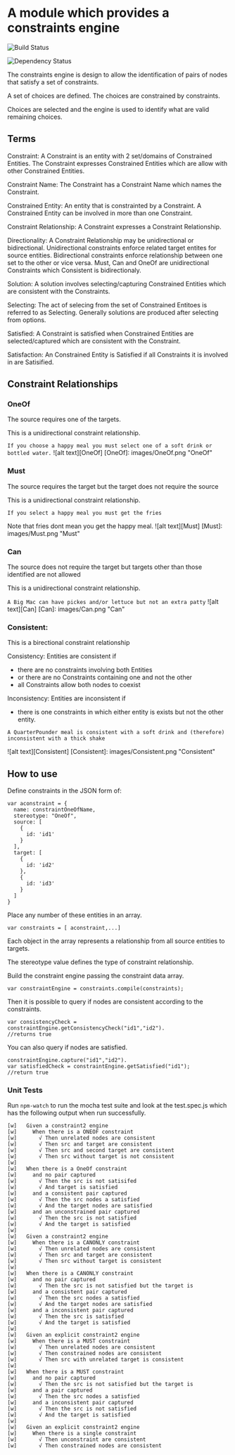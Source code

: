 # A module which provides a constraints engine

![Build Status](https://travis-ci.org/bayeslife/constraints.svg?branch=master)

![Dependency Status](https://david-dm.org/bayeslife/constraints.svg)

The constraints engine is design to allow the identification of pairs of nodes that satisfy a set of constraints.

A set of choices are defined.
The choices are constrained by constraints.

Choices are selected and the engine is used to identify what are valid remaining choices.

## Terms

Constraint: A Constraint is an entity with 2 set/domains of Constrained Entities.  The Constraint expresses Constrained Entities which are allow with other Constrained Entities.  

Constraint Name: The Constraint has a Constraint Name which names the Constraint.

Constrained Entity: An entity that is constrainted by a Constraint.  A Constrained Entity can be involved in more than one Constraint.

Constraint Relationship: A Constraint expresses a Constraint Relationship.

Directionality: A Constraint Relationship may be unidirectional or bidirectional.  Unidirectional constraints enforce related target entites for source entities.  Bidirectional constraints enforce relationship between one set to the other or vice versa.  Must, Can and OneOf are unidirectional Constraints which Consistent is bidirectionaly.

Solution: A solution involves selecting/capturing Constrained Entities which are consistent with the Constraints.

Selecting: The act of selecing from the set of Constrained Entitoes is referred to as Selecting.  Generally solutions are produced after selecting from options.

Satisfied: A Constraint is satisfied when Constrained Entities are selected/captured which are consistent with the Constraint.

Satisfaction: An Constrained Entity is Satisfied if all Constraints it is involved in are Satisified.  

## Constraint Relationships

### OneOf
The source requires one of the targets.

This is a unidirectional constraint relationship.

```If you choose a happy meal you must select one of a soft drink or bottled water.```
![alt text][OneOf]
[OneOf]: images/OneOf.png "OneOf"

### Must
The source requires the target but the target does not require the source

This is a unidirectional constraint relationship.

```If you select a happy meal you must get the fries```

Note that fries dont mean you get the happy meal.
![alt text][Must]
[Must]: images/Must.png "Must"


### Can
The source does not require the target but targets other than those identified are not allowed

This is a unidirectional constraint relationship.

```A Big Mac can have pickes and/or lettuce but not an extra patty```
![alt text][Can]
[Can]: images/Can.png "Can"


### Consistent:
This is a birectional constraint relationship

Consistency: Entities are consistent if
 - there are no constraints involving both Entities
 - or there are no Constraints containing one and not the other
 - all Constraints allow both nodes to coexist

Inconsistency: Entities are inconsistent if
  - there is one constraints in which either entity is exists but not the other entity.

```A QuarterPounder meal is consistent with a soft drink and (therefore) inconsistent with a thick shake```

![alt text][Consistent]
[Consistent]: images/Consistent.png "Consistent"

## How to use

Define constraints in the JSON form of:
```
var aconstraint = {
  name: constraintOneOfName,
  stereotype: "OneOf",
  source: [
    {
      id: 'id1'
    }
  ],
  target: [
    {
      id: 'id2'      
    },
    {
      id: 'id3'
    }
  ]
}
```
Place any number of these entities in an array.
```
var constraints = [ aconstraint,...]
```

Each object in the array represents a relationship from all source entities to targets.

The stereotype value defines the type of constraint relationship.


Build the constraint engine passing the constraint data array.
~~~
var constraintEngine = constraints.compile(constraints);
~~~

Then it is possible to query if nodes are consistent according to the constraints.
~~~
var consistencyCheck = constraintEngine.getConsistencyCheck("id1","id2").
//returns true
~~~

You can also query if nodes are satisfied.
~~~
constraintEngine.capture("id1","id2").
var satisfiedCheck = constraintEngine.getSatisfied("id1");
//return true
~~~


###  Unit Tests

Run ```npm-watch``` to run the mocha test suite and look at the test.spec.js which has the following output when run successfully.

~~~
[w]   Given a constraint2 engine
[w]     When there is a ONEOF constraint
[w]       √ Then unrelated nodes are consistent
[w]       √ Then src and target are consistent
[w]       √ Then src and second target are consistent
[w]       √ Then src without target is not consistent
[w]
[w]   When there is a OneOf constraint
[w]     and no pair captured
[w]       √ Then the src is not satisifed
[w]       √ And target is satisfied
[w]     and a consistent pair captured
[w]       √ Then the src nodes a satisfied
[w]       √ And the target nodes are satisfied
[w]     and an unconstrained pair captured
[w]       √ Then the src is not satisfied
[w]       √ And the target is satisfied
[w]
[w]   Given a constraint2 engine
[w]     When there is a CANONLY constraint
[w]       √ Then unrelated nodes are consistent
[w]       √ Then src and target are consistent
[w]       √ Then src without target is consistent
[w]
[w]   When there is a CANONLY constraint
[w]     and no pair captured
[w]       √ Then the src is not satisfied but the target is
[w]     and a consistent pair captured
[w]       √ Then the src nodes a satisfied
[w]       √ And the target nodes are satisfied
[w]     and a inconsistent pair captured
[w]       √ Then the src is satisfied
[w]       √ And the target is satisfied
[w]
[w]   Given an explicit constraint2 engine
[w]     When there is a MUST constraint
[w]       √ Then unrelated nodes are consistent
[w]       √ Then constrained nodes are consistent
[w]       √ Then src with unrelated target is consistent
[w]
[w]   When there is a MUST constraint
[w]     and no pair captured
[w]       √ Then the src is not satisfied but the target is
[w]     and a pair captured
[w]       √ Then the src nodes a satisfied
[w]     and a inconsistent pair captured
[w]       √ Then the src is not satisfied
[w]       √ And the target is satisfied
[w]
[w]   Given an explicit constraint2 engine
[w]     When there is a single constraint
[w]       √ Then unconstraint are consistent
[w]       √ Then constrained nodes are consistent
~~~
